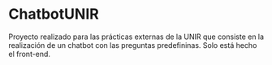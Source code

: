 # ChatbotUNIR
Proyecto realizado para las prácticas externas de la UNIR que consiste en la realización de un chatbot con las preguntas predefininas.
Solo está hecho el front-end.
